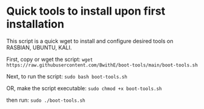# Quick tools to install upon first installation
This script is a quick wget to install and configure desired tools on RASBIAN, UBUNTU, KALI.

First, copy or wget the script: 
```wget https://raw.githubusercontent.com/BwithE/boot-tools/main/boot-tools.sh```

Next, to run the script: 
```sudo bash boot-tools.sh```

OR, make the script executable: 
```sudo chmod +x boot-tools.sh``` 

then run: ```sudo ./boot-tools.sh```

